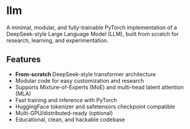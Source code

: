 # llm

A minimal, modular, and fully-trainable PyTorch implementation of a DeepSeek-style Large Language Model (LLM), built from scratch for research, learning, and experimentation.

## Features

- **From-scratch** DeepSeek-style transformer architecture
- Modular code for easy customization and research
- Supports Mixture-of-Experts (MoE) and multi-head latent attention (MLA)
- Fast training and inference with PyTorch
- HuggingFace tokenizer and safetensors checkpoint compatible
- Multi-GPU/distributed-ready (optional)
- Educational, clean, and hackable codebase
